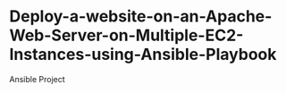 # Deploy-a-website-on-an-Apache-Web-Server-on-Multiple-EC2-Instances-using-Ansible-Playbook
Ansible Project
